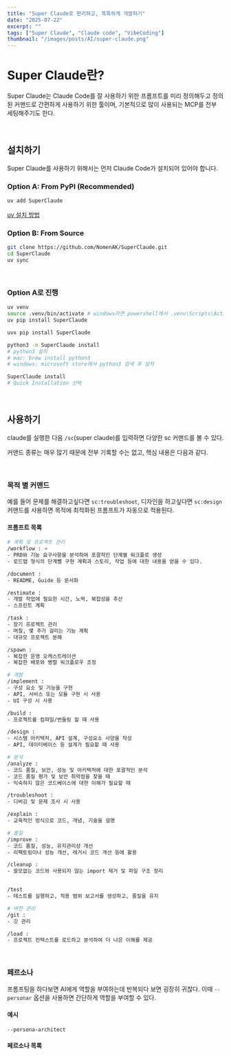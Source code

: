 ```yaml
---
title: "Super Claude로 편리하고, 똑똑하게 개발하기"
date: "2025-07-22"
excerpt: ""
tags: ["Super Claude", "Claude code", "VibeCoding"]
thumbnail: "/images/posts/AI/super-claude.png"
---
```


# Super Claude란?

Super Claude는 Claude Code를 잘 사용하기 위한 프롬프트를 미리 정의해두고 정의된 커맨드로 간편하게 사용하기 위한 툴이며, 기본적으로 많이 사용되는 MCP를 전부 세팅해주기도 한다.

<br/>

## 설치하기
Super Claude를 사용하기 위해서는 먼저 Claude Code가 설치되어 있어야 합니다.


### Option A: From PyPI (Recommended)
```bash
uv add SuperClaude
```
[uv 설치 방법](https://docs.astral.sh/uv/getting-started/installation)  


### Option B: From Source
```bash
git clone https://github.com/NomenAK/SuperClaude.git
cd SuperClaude
uv sync
```

<br/>

### Option A로 진행
```bash
uv venv
source .venv/bin/activate # windows라면 powershell에서 .venv\Scripts\Activate.ps1
uv pip install SuperClaude
```

```bash
uvx pip install SuperClaude

python3 -m SuperClaude install 
# python3 설치 
# mac: brew install python3
# windows: microsoft store에서 python3 검색 후 설치

SuperClaude install
# Quick Installation 선택
```  
 
<br/>

## 사용하기
claude를 실행한 다음 `/sc`(super claude)를 입력하면 다양한 sc 커맨드를 볼 수 있다.


커맨드 종류는 매우 많기 때문에 전부 기록할 수는 없고, 핵심 내용은 다음과 같다.

<br/>

### 목적 별 커맨드
예를 들어 문제를 해결하고싶다면 `sc:troubleshoot`, 디자인을 하고싶다면 `sc:design` 커맨드를 사용하면 목적에 최적화된 프롬프트가 자동으로 적용된다.

#### 프롬프트 목록
```bash
# 계획 및 프로젝트 관리
/workflow : ⭐
- PRD와 기능 요구사항을 분석하여 포괄적인 단계별 워크플로 생성 
- 로드맵 형식의 단계뼐 구현 계획과 스토리, 작업 등에 대한 내용을 얻을 수 있다.

/document : 
- README, Guide 등 문서화

/estimate : 
- 개발 작업에 필요한 시간, 노력, 복잡성을 추산
- 스프린트 계획

/task :
- 장기 프로젝트 관리
- 며칠, 몇 주가 걸리는 기능 계획
- 대규모 프로젝트 분해

/spawn :
- 복잡한 운영 오케스트레이션
- 복잡한 배포와 병렬 워크플로우 조정
```

```bash
# 개발
/implement :
- 구성 요소 및 기능을 구현
- API, 서비스 또는 모듈 구현 시 사용
- UI 구성 시 사용

/build :
- 프로젝트를 컴파일/번들링 할 때 사용

/design :
- 시스템 아키텍처, API 설계, 구성요소 사양을 작성
- API, 데이터베이스 등 설계가 필요할 때 사용
```

```bash
# 분석
/analyze : 
- 코드 품질, 보안, 성능 및 아키텍처에 대한 포괄적인 분석
- 코드 품질 평가 및 보안 취약점을 찾을 때
- 익숙하지 않은 코드베이스에 대한 이해가 필요할 때

/troubleshoot :
- 디버깅 및 문제 조사 시 사용

/explain :
- 교육적인 방식으로 코드, 개념, 기술을 설명

```

```bash
# 품질
/improve : 
- 코드 품질, 성능, 유지관리성 개선
- 리팩토링이나 성능 개선, 레거시 코드 개선 등에 활용

/cleanup : 
- 쓸모없는 코드와 사용되지 않는 import 제거 및 파일 구조 정리


/test
- 테스트를 실행하고, 적용 범위 보고서를 생성하고, 품질을 유지
```

```bash
# 버전 관리
/git :
- 깃 관리

/load :
- 프로젝트 컨텍스트를 로드하고 분석하여 더 나은 이해를 제공
```


<br/>

### 페르소나
프롬프팅을 하다보면 AI에게 역할을 부여하는데 반복되다 보면 굉장히 귀찮다.
이때 `--personar` 옵션을 사용하면 간단하게 역할을 부여할 수 있다.

#### 예시 
`--persona-architect`

#### 페르소나 목록
